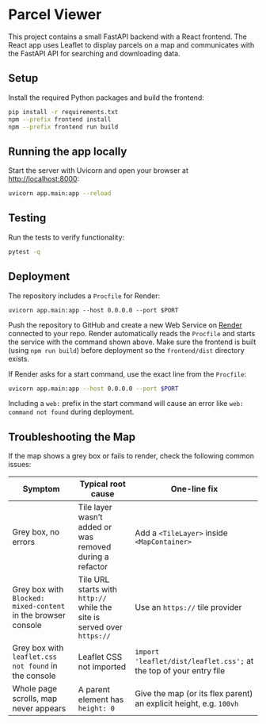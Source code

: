 # Parcel Viewer

This project contains a small FastAPI backend with a React frontend. The React app uses Leaflet to display parcels on a map and communicates with the FastAPI API for searching and downloading data.

## Setup

Install the required Python packages and build the frontend:

```bash
pip install -r requirements.txt
npm --prefix frontend install
npm --prefix frontend run build
```

## Running the app locally

Start the server with Uvicorn and open your browser at <http://localhost:8000>:

```bash
uvicorn app.main:app --reload
```

## Testing

Run the tests to verify functionality:

```bash
pytest -q
```

## Deployment

The repository includes a `Procfile` for Render:

```procfile
uvicorn app.main:app --host 0.0.0.0 --port $PORT
```

Push the repository to GitHub and create a new Web Service on [Render](https://render.com/) connected to your repo. Render automatically reads the `Procfile` and starts the service with the command shown above. Make sure the frontend is built (using `npm run build`) before deployment so the `frontend/dist` directory exists.

If Render asks for a start command, use the exact line from the `Procfile`:

```bash
uvicorn app.main:app --host 0.0.0.0 --port $PORT
```

Including a `web:` prefix in the start command will cause an error like `web: command not found` during deployment.

## Troubleshooting the Map

If the map shows a grey box or fails to render, check the following common issues:

| Symptom | Typical root cause | One-line fix |
|---------|-------------------|--------------|
| Grey box, no errors | Tile layer wasn’t added or was removed during a refactor | Add a `<TileLayer>` inside `<MapContainer>` |
| Grey box with `Blocked: mixed-content` in the browser console | Tile URL starts with `http://` while the site is served over `https://` | Use an `https://` tile provider |
| Grey box with `leaflet.css not found` in the console | Leaflet CSS not imported | `import 'leaflet/dist/leaflet.css';` at the top of your entry file |
| Whole page scrolls, map never appears | A parent element has `height: 0` | Give the map (or its flex parent) an explicit height, e.g. `100vh` |
